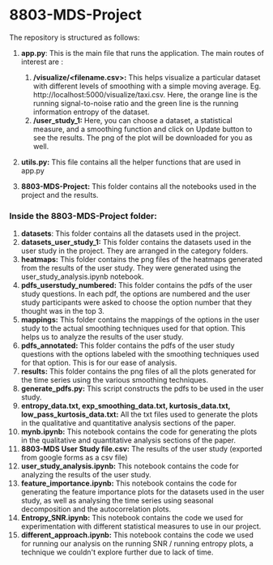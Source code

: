 # 8803-MDS-Project

The repository is structured as follows:
1. **app.py**: This is the main file that runs the application.
The main routes of interest are :
    1. **/visualize/<filename.csv>:** This helps visualize a particular dataset with different levels of smoothing with a simple moving average. Eg. http://localhost:5000/visualize/taxi.csv. Here, the orange line is the running signal-to-noise ratio and the green line is the running information entropy of the dataset.
    2. **/user_study_1:** Here, you can choose a dataset, a statistical measure, and a smoothing function and click on Update button to see the results. The png of the plot will be downloaded for you as well.

2. **utils.py:** This file contains all the helper functions that are used in app.py
3. **8803-MDS-Project:** This folder contains all the notebooks used in the project and the results.

### Inside the 8803-MDS-Project folder:
1. **datasets**: This folder contains all the datasets used in the project.
2. **datasets_user_study_1:** This folder contains the datasets used in the user study in the project. They are arranged in the category folders.
3. **heatmaps:** This folder contains the png files of the heatmaps generated from the results of the user study. They were generated using the user_study_analysis.ipynb notebook.
4. **pdfs_userstudy_numbered:** This folder contains the pdfs of the user study questions. In each pdf, the options are numbered and the user study participants were asked to choose the option number that they thought was in the top 3.
5. **mappings:** This folder contains the mappings of the options in the user study to the actual smoothing techniques used for that option. This helps us to analyze the results of the user study.
6. **pdfs_annotated:** This folder contains the pdfs of the user study questions with the options labeled with the smoothing techniques used for that option. This is for our ease of analysis.
7. **results:** This folder contains the png files of all the plots generated for the time series using the various smoothing techniques.
8. **generate_pdfs.py:** This script constructs the pdfs to be used in the user study.
9. **entropy_data.txt, exp_smoothing_data.txt, kurtosis_data.txt, low_pass_kurtosis_data.txt:** All the txt files used to generate the plots in the qualitative and quantitative analysis sections of the paper.
10. **mynb.ipynb:** This notebook contains the code for generating the plots in the qualitative and quantitative analysis sections of the paper.
11. **8803-MDS User Study file.csv:** The results of the user study (exported from google forms as a csv file)
12. **user_study_analysis.ipynb:** This notebook contains the code for analyzing the results of the user study.
13. **feature_importance.ipynb:** This notebook contains the code for generating the feature importance plots for the datasets used in the user study, as well as analysing the time series using seasonal decomposition and the autocorrelation plots.
14. **Entropy_SNR.ipynb:** This notebook contains the code we used for experimentation with different statistical measures to use in our project.
15. **different_approach.ipynb:** This notebook contains the code we used for running our analysis on the running SNR / running entropy plots, a technique we couldn't explore further due to lack of time.
    
